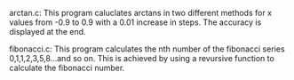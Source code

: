 arctan.c:
This program caluclates arctans in two different methods for x values from -0.9 to 0.9 with a 0.01 increase in steps. The accuracy is displayed at the end.

fibonacci.c:
This program calculates the nth number of the fibonacci series 0,1,1,2,3,5,8...and so on. This is achieved by using a revursive function to calculate the fibonacci number.